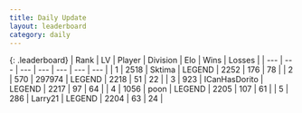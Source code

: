 ```yaml
---
title: Daily Update
layout: leaderboard
category: daily
---
```


{: .leaderboard}
| Rank | LV | Player | Division | Elo | Wins | Losses |
| --- | --- | --- | --- | --- | --- | --- |
| <span data-change="6">1</span> | 2518 | <span title="ID: 353063">Sktima</span> | LEGEND | <span data-change="78">2252</span> | <span data-change="30">176</span> | <span data-change="7">78</span> |
| <span data-change="-1">2</span> | 570 | <span title="ID: 544038">297974</span> | LEGEND | <span data-change="0">2218</span> | <span data-change="0">51</span> | <span data-change="0">22</span> |
| <span data-change="0">3</span> | 923 | <span title="ID: 415713">ICanHasDorito</span> | LEGEND | <span data-change="9">2217</span> | <span data-change="5">97</span> | <span data-change="2">64</span> |
| <span data-change="1">4</span> | 1056 | <span title="ID: 540690">poon</span> | LEGEND | <span data-change="5">2205</span> | <span data-change="11">107</span> | <span data-change="5">61</span> |
| <span data-change="29">5</span> | 286 | <span title="ID: 636902">Larry21</span> | LEGEND | <span data-change="177">2204</span> | <span data-change="30">63</span> | <span data-change="10">24</span> |